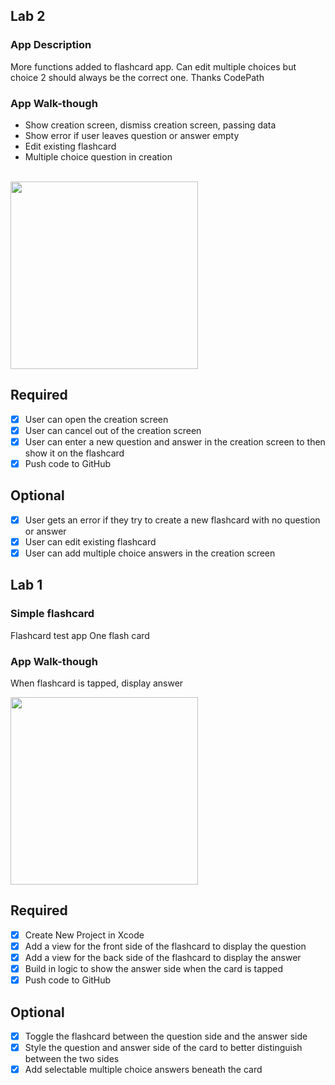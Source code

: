 
## Lab 2

### App Description
More functions added to flashcard app. Can edit multiple choices but choice 2 should always be the correct one. Thanks CodePath

### App Walk-though
- Show creation screen, dismiss creation screen, passing data
- Show error if user leaves question or answer empty
- Edit existing flashcard
- Multiple choice question in creation
<br />
<img src="https://i.imgur.com/OxQI8Ov.gif" width= "300"/>

## Required
- [x] User can open the creation screen
- [x] User can cancel out of the creation screen
- [x] User can enter a new question and answer in the creation screen to then show it on the flashcard
- [x] Push code to GitHub
## Optional
- [x] User gets an error if they try to create a new flashcard with no question or answer
- [x] User can edit existing flashcard
- [x] User can add multiple choice answers in the creation screen

## Lab 1

### Simple flashcard
 Flashcard test app
 One flash card

### App Walk-though
When flashcard is tapped, display answer

<img src="https://i.imgur.com/6sbaFoW.gif" width="300" />

## Required
- [x] Create New Project in Xcode
- [x] Add a view for the front side of the flashcard to display the question
- [x] Add a view for the back side of the flashcard to display the answer
- [x] Build in logic to show the answer side when the card is tapped
- [x] Push code to GitHub
## Optional
- [x] Toggle the flashcard between the question side and the answer side
- [x] Style the question and answer side of the card to better distinguish between the two sides
- [x] Add selectable multiple choice answers beneath the card
